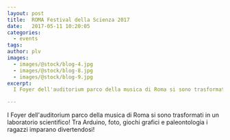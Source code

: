 ```yaml
---
layout: post
title:  ROMA Festival della Scienza 2017
date:   2017-05-11 10:20:05
categories:
  - events
tags:
author: plv
images:
  - images/@stock/blog-4.jpg
  - images/@stock/blog-8.jpg
  - images/@stock/blog-9.jpg
excerpt:
  I Foyer dell'auditorium parco della musica di Roma si sono trasformati in un laboratorio scientifico! Tra Arduino, foto, giochi grafici e paleontologia i ragazzi imparano divertendosi!

---
```


I Foyer dell'auditorium parco della musica di Roma si sono trasformati in un laboratorio scientifico! Tra Arduino, foto, giochi grafici e paleontologia i ragazzi imparano divertendosi!
